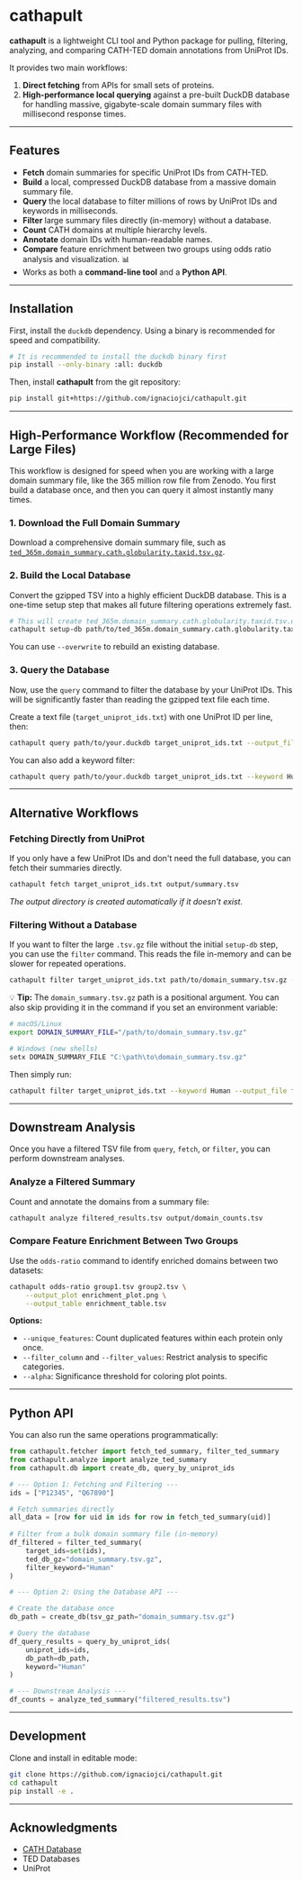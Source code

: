 # cathapult

**cathapult** is a lightweight CLI tool and Python package for pulling, filtering, analyzing, and comparing CATH-TED domain annotations from UniProt IDs.

It provides two main workflows:

1.  **Direct fetching** from APIs for small sets of proteins.
2.  **High-performance local querying** against a pre-built DuckDB database for handling massive, gigabyte-scale domain summary files with millisecond response times.

-----

## Features

  * **Fetch** domain summaries for specific UniProt IDs from CATH-TED.
  * **Build** a local, compressed DuckDB database from a massive domain summary file.
  * **Query** the local database to filter millions of rows by UniProt IDs and keywords in milliseconds.
  * **Filter** large summary files directly (in-memory) without a database.
  * **Count** CATH domains at multiple hierarchy levels.
  * **Annotate** domain IDs with human-readable names.
  * **Compare** feature enrichment between two groups using odds ratio analysis and visualization. 📊
  * Works as both a **command-line tool** and a **Python API**.

-----

## Installation

First, install the `duckdb` dependency. Using a binary is recommended for speed and compatibility.

```bash
# It is recommended to install the duckdb binary first
pip install --only-binary :all: duckdb
```

Then, install **cathapult** from the git repository:

```bash
pip install git+https://github.com/ignaciojci/cathapult.git
```

-----

## High-Performance Workflow (Recommended for Large Files)

This workflow is designed for speed when you are working with a large domain summary file, like the 365 million row file from Zenodo. You first build a database once, and then you can query it almost instantly many times.

### 1\. Download the Full Domain Summary

Download a comprehensive domain summary file, such as [`ted_365m.domain_summary.cath.globularity.taxid.tsv.gz`](https://www.google.com/search?q=%5Bhttps://zenodo.org/records/13908086%5D\(https://zenodo.org/records/13908086\)).

### 2\. Build the Local Database

Convert the gzipped TSV into a highly efficient DuckDB database. This is a one-time setup step that makes all future filtering operations extremely fast.

```bash
# This will create ted_365m.domain_summary.cath.globularity.taxid.tsv.duckdb
cathapult setup-db path/to/ted_365m.domain_summary.cath.globularity.taxid.tsv.gz
```

You can use `--overwrite` to rebuild an existing database.

### 3\. Query the Database

Now, use the `query` command to filter the database by your UniProt IDs. This will be significantly faster than reading the gzipped text file each time.

Create a text file (`target_uniprot_ids.txt`) with one UniProt ID per line, then:

```bash
cathapult query path/to/your.duckdb target_uniprot_ids.txt --output_file filtered_results.tsv
```

You can also add a keyword filter:

```bash
cathapult query path/to/your.duckdb target_uniprot_ids.txt --keyword Human --output_file human_filtered.tsv
```

-----

## Alternative Workflows

### Fetching Directly from UniProt

If you only have a few UniProt IDs and don't need the full database, you can fetch their summaries directly.

```bash
cathapult fetch target_uniprot_ids.txt output/summary.tsv
```

*The output directory is created automatically if it doesn’t exist.*

### Filtering Without a Database

If you want to filter the large `.tsv.gz` file without the initial `setup-db` step, you can use the `filter` command. This reads the file in-memory and can be slower for repeated operations.

```bash
cathapult filter target_uniprot_ids.txt path/to/domain_summary.tsv.gz --keyword Human --output_file filtered.tsv
```

💡 **Tip:** The `domain_summary.tsv.gz` path is a positional argument. You can also skip providing it in the command if you set an environment variable:

```bash
# macOS/Linux
export DOMAIN_SUMMARY_FILE="/path/to/domain_summary.tsv.gz"

# Windows (new shells)
setx DOMAIN_SUMMARY_FILE "C:\path\to\domain_summary.tsv.gz" 
```

Then simply run:

```bash
cathapult filter target_uniprot_ids.txt --keyword Human --output_file filtered.tsv
```

-----

## Downstream Analysis

Once you have a filtered TSV file from `query`, `fetch`, or `filter`, you can perform downstream analyses.

### Analyze a Filtered Summary

Count and annotate the domains from a summary file:

```bash
cathapult analyze filtered_results.tsv output/domain_counts.tsv
```

### Compare Feature Enrichment Between Two Groups

Use the `odds-ratio` command to identify enriched domains between two datasets:

```bash
cathapult odds-ratio group1.tsv group2.tsv \
    --output_plot enrichment_plot.png \
    --output_table enrichment_table.tsv
```

**Options:**

  * `--unique_features`: Count duplicated features within each protein only once.
  * `--filter_column` and `--filter_values`: Restrict analysis to specific categories.
  * `--alpha`: Significance threshold for coloring plot points.

-----

## Python API

You can also run the same operations programmatically:

```python
from cathapult.fetcher import fetch_ted_summary, filter_ted_summary
from cathapult.analyze import analyze_ted_summary
from cathapult.db import create_db, query_by_uniprot_ids

# --- Option 1: Fetching and Filtering ---
ids = ["P12345", "Q67890"]

# Fetch summaries directly
all_data = [row for uid in ids for row in fetch_ted_summary(uid)]
  
# Filter from a bulk domain summary file (in-memory)
df_filtered = filter_ted_summary(
    target_ids=set(ids),
    ted_db_gz="domain_summary.tsv.gz",
    filter_keyword="Human"
)

# --- Option 2: Using the Database API ---

# Create the database once
db_path = create_db(tsv_gz_path="domain_summary.tsv.gz")

# Query the database
df_query_results = query_by_uniprot_ids(
    uniprot_ids=ids,
    db_path=db_path,
    keyword="Human"
)

# --- Downstream Analysis ---
df_counts = analyze_ted_summary("filtered_results.tsv")
```

-----

## Development

Clone and install in editable mode:

```bash
git clone https://github.com/ignaciojci/cathapult.git
cd cathapult
pip install -e .
```

-----

## Acknowledgments

  * [CATH Database](https://www.cathdb.info/)
  * TED Databases
  * UniProt